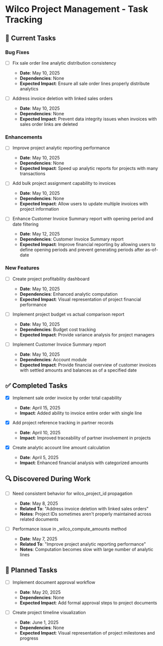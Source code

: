 # Wilco Project Management - Task Tracking

## 🔄 Current Tasks

### Bug Fixes
- [ ] Fix sale order line analytic distribution consistency
  - **Date**: May 10, 2025
  - **Dependencies**: None
  - **Expected Impact**: Ensure all sale order lines properly distribute analytics

- [ ] Address invoice deletion with linked sales orders
  - **Date**: May 10, 2025
  - **Dependencies**: None
  - **Expected Impact**: Prevent data integrity issues when invoices with sales order links are deleted

### Enhancements
- [ ] Improve project analytic reporting performance
  - **Date**: May 10, 2025
  - **Dependencies**: None
  - **Expected Impact**: Speed up analytic reports for projects with many transactions

- [ ] Add bulk project assignment capability to invoices
  - **Date**: May 10, 2025
  - **Dependencies**: None
  - **Expected Impact**: Allow users to update multiple invoices with project information

- [ ] Enhance Customer Invoice Summary report with opening period and date filtering
  - **Date**: May 12, 2025
  - **Dependencies**: Customer Invoice Summary report
  - **Expected Impact**: Improve financial reporting by allowing users to define opening periods and prevent generating periods after as-of-date

### New Features
- [ ] Create project profitability dashboard
  - **Date**: May 10, 2025
  - **Dependencies**: Enhanced analytic computation
  - **Expected Impact**: Visual representation of project financial performance

- [ ] Implement project budget vs actual comparison report
  - **Date**: May 10, 2025
  - **Dependencies**: Budget cost tracking
  - **Expected Impact**: Provide variance analysis for project managers

- [ ] Implement Customer Invoice Summary report
  - **Date**: May 10, 2025
  - **Dependencies**: Account module
  - **Expected Impact**: Provide financial overview of customer invoices with settled amounts and balances as of a specified date

## ✅ Completed Tasks

- [x] Implement sale order invoice by order total capability
  - **Date**: April 15, 2025
  - **Impact**: Added ability to invoice entire order with single line

- [x] Add project reference tracking in partner records
  - **Date**: April 10, 2025
  - **Impact**: Improved traceability of partner involvement in projects

- [x] Create analytic account line amount calculation
  - **Date**: April 5, 2025
  - **Impact**: Enhanced financial analysis with categorized amounts

## 🔍 Discovered During Work

- [ ] Need consistent behavior for wilco_project_id propagation
  - **Date**: May 8, 2025
  - **Related To**: "Address invoice deletion with linked sales orders"
  - **Notes**: Project IDs sometimes aren't properly maintained across related documents

- [ ] Performance issue in _wilco_compute_amounts method
  - **Date**: May 7, 2025
  - **Related To**: "Improve project analytic reporting performance"
  - **Notes**: Computation becomes slow with large number of analytic lines

## 📆 Planned Tasks

- [ ] Implement document approval workflow
  - **Date**: May 20, 2025
  - **Dependencies**: None
  - **Expected Impact**: Add formal approval steps to project documents

- [ ] Create project timeline visualization
  - **Date**: June 1, 2025
  - **Dependencies**: None
  - **Expected Impact**: Visual representation of project milestones and progress